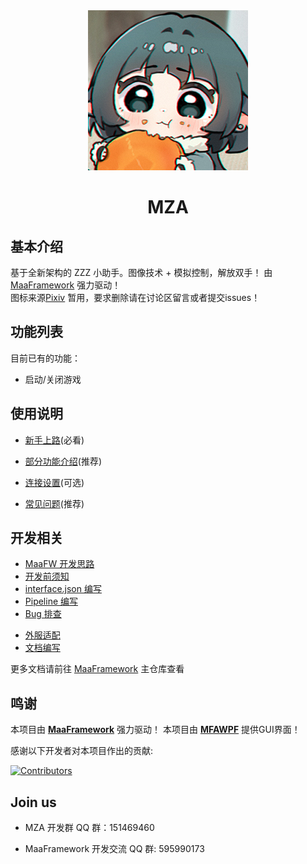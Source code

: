 <div align="center">
<img alt="LOGO" src="https://github.com/YlovexLN/MZA/blob/main/logo.png" width="256" height="256" />

# MZA

</div>

## 基本介绍

基于全新架构的 ZZZ 小助手。图像技术 + 模拟控制，解放双手！
由 [MaaFramework](https://github.com/MaaXYZ/MaaFramework) 强力驱动！
<br>图标来源[Pixiv](https://www.pixiv.net/artworks/125629080) 暂用，要求删除请在讨论区留言或者提交issues！

## 功能列表

目前已有的功能：

- 启动/关闭游戏

## 使用说明

- [新手上路](./docs/zh_cn/manual/%E6%96%B0%E6%89%8B%E4%B8%8A%E8%B7%AF.md)(必看)

- [部分功能介绍](./docs/zh_cn/manual/%E9%83%A8%E5%88%86%E5%8A%9F%E8%83%BD%E4%BB%8B%E7%BB%8D.md)(推荐)

- [连接设置](./docs/zh_cn/manual/%E8%BF%9E%E6%8E%A5%E8%AE%BE%E7%BD%AE.md)(可选)

- [常见问题](./docs/zh_cn/manual/%E5%B8%B8%E8%A7%81%E9%97%AE%E9%A2%98.md)(推荐)

## 开发相关

- [MaaFW 开发思路](https://github.com/MaaXYZ/MaaFramework/blob/main/docs/zh_cn/1.1-%E5%BF%AB%E9%80%9F%E5%BC%80%E5%A7%8B.md#%E5%BC%80%E5%8F%91%E6%80%9D%E8%B7%AF)  
- [开发前须知](./docs/zh_cn/develop/开发前须知.md)
- [interface.json 编写](./docs/zh_cn/develop/interface.json%20编写.md)
- [Pipeline 编写](./docs/zh_cn/develop/Pipeline%20编写.md)
- [Bug 排查](./docs/zh_cn/develop/Bug%20排查.md)
<!--
- [项目重构](./docs/zh_cn/develop/项目重构.md)
- [活动资源维护](./docs/zh_cn/develop/活动资源维护.md)
-->
- [外服适配](./docs/zh_cn/develop/外服适配.md)
- [文档编写](./docs/zh_cn/develop/文档编写.md)

更多文档请前往 [MaaFramework](https://github.com/MaaXYZ/MaaFramework) 主仓库查看

## 鸣谢

本项目由 **[MaaFramework](https://github.com/MaaXYZ/MaaFramework)** 强力驱动！
本项目由 **[MFAWPF](https://github.com/SweetSmellFox/MFAWPF)** 提供GUI界面！

感谢以下开发者对本项目作出的贡献:

[![Contributors](https://contrib.rocks/image?repo=YlovexLN/MZA&max=1000)](https://github.com/YlovexLN/MZA/graphs/contributors)

## Join us

<!--
- MZA 闲聊群 QQ 群：175638678 -->

- MZA 开发群 QQ 群：151469460

- MaaFramework 开发交流 QQ 群: 595990173